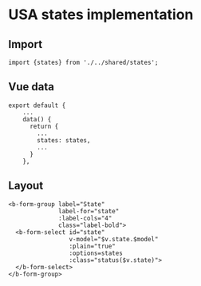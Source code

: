 # USA states implementation
## Import
````
import {states} from './../shared/states';
````
## Vue data
````
export default {
    ...
    data() {
      return {
        ...
        states: states,
        ...
      }
    },
````


## Layout
````
<b-form-group label="State"
              label-for="state"
              :label-cols="4"
              class="label-bold">
  <b-form-select id="state"
                 v-model="$v.state.$model"
                 :plain="true"
                 :options=states
                 :class="status($v.state)">
  </b-form-select>
</b-form-group>
````
